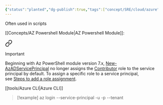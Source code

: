 ```yaml
---
{"status":"planted","dg-publish":true,"tags":["concept/SRE/cloud/azure"],"type":"term","definition":"An functional account credential to provide non-interactive access to resources.","ms-learn-url":"(https://learn.microsoft.com/en-us/cli/azure/azure-cli-sp-tutorial-1?tabs=bash)","creation_date":"2024-05-02 22:00","aliases":["Mananged Identity"],"permalink":"/concepts/service-principle/","dgPassFrontmatter":true}
---
```




Often used in scripts

[[Concepts/AZ Powershell Module\|AZ Powershell Module]]:

<div class="transclusion internal-embed is-loaded"><a class="markdown-embed-link" href="/concepts/az-powershell-module/#325307" aria-label="Open link"><svg xmlns="http://www.w3.org/2000/svg" width="24" height="24" viewBox="0 0 24 24" fill="none" stroke="currentColor" stroke-width="2" stroke-linecap="round" stroke-linejoin="round" class="svg-icon lucide-link"><path d="M10 13a5 5 0 0 0 7.54.54l3-3a5 5 0 0 0-7.07-7.07l-1.72 1.71"></path><path d="M14 11a5 5 0 0 0-7.54-.54l-3 3a5 5 0 0 0 7.07 7.07l1.71-1.71"></path></svg></a><div class="markdown-embed">



> [!important] 
> Beginning with Az PowerShell module version 7.x, [New-AzADServicePrincipal](https://learn.microsoft.com/en-us/powershell/module/Az.Resources/New-AzADServicePrincipal) no longer assigns the [Contributor](https://learn.microsoft.com/en-us/azure/role-based-access-control/built-in-roles#contributor) role to the service principal by default. To assign a specific role to a service principal, see [Steps to add a role assignment](https://learn.microsoft.com/en-us/azure/role-based-access-control/role-assignments-steps).

</div></div>


[[tools/Azure CLI\|Azure CLI]]
> [!example] 
> az login --service-principal -u <app-id> -p <password-or-cert> --tenant <tenant>
